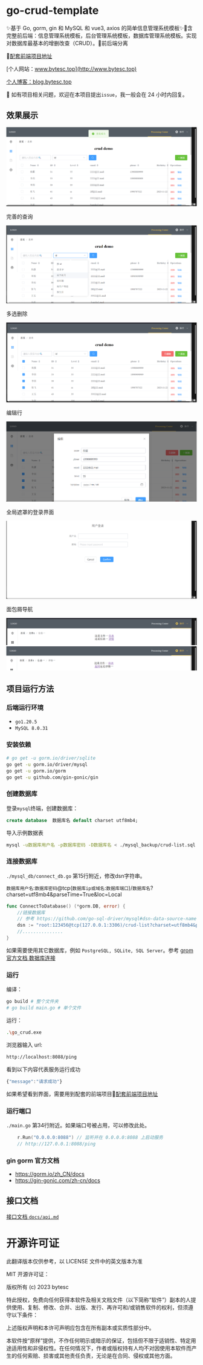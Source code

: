# go-crud-template

✨基于 Go, gorm, gin 和 MySQL 和 vue3, axios 的简单信息管理系统模板✨📌含完整前后端：信息管理系统模板，后台管理系统模板，数据库管理系统模板。实现对数据库最基本的增删改查（CRUD）。📌前后端分离

📌[配套前端项目地址]()

[个人网站：www.bytesc.top](http://www.bytesc.top) 

[个人博客：blog.bytesc.top](http://blog.bytesc.top)

🔔 如有项目相关问题，欢迎在本项目提出`issue`，我一般会在 24 小时内回复。

## 效果展示

![](./docs/readme_img/img1.png)

完善的查询

![](./docs/readme_img/img2.png)

多选删除

![](./docs/readme_img/img3.png)

编辑行

![](./docs/readme_img/img4.png)

全局遮罩的登录界面

![](./docs/readme_img/img5.png)

面包屑导航

![](./docs/readme_img/img7.png)
![](./docs/readme_img/img8.png)

## 项目运行方法

### 后端运行环境

- `go1.20.5`
- `MySQL 8.0.31`

### 安装依赖
```bash
# go get -u gorm.io/driver/sqlite
go get -u gorm.io/driver/mysql
go get -u gorm.io/gorm
go get -u github.com/gin-gonic/gin
```

### 创建数据库

登录`mysql`终端，创建数据库：
```sql
create database  数据库名 default charset utf8mb4;
```

导入示例数据表
```bash
mysql -u数据库用户名 -p数据库密码 -D数据库名 < ./mysql_backup/crud-list.sql
```

### 连接数据库
`./mysql_db/connect_db.go` 第15行附近，修改dsn字符串。

`数据库用户名`:`数据库密码`@tcp(`数据库ip或域名`:`数据库端口`)/`数据库名`?charset=utf8mb4&parseTime=True&loc=Local

```go
func ConnectToDatabase() (*gorm.DB, error) {
	//链接数据库
	// 参考 https://github.com/go-sql-driver/mysql#dsn-data-source-name 获取详情
	dsn := "root:123456@tcp(127.0.0.1:3306)/crud-list?charset=utf8mb4&parseTime=True&loc=Local"
    //...............
}
```

如果需要使用其它数据库，例如 `PostgreSQL, SQLite, SQL Server`。参考 [grom 官方文档 数据库连接](https://gorm.io/zh_CN/docs/connecting_to_the_database.html)

### 运行

编译：
```bash
go build # 整个文件夹
# go build main.go # 单个文件
```

运行：
```bash
.\go_crud.exe
```

浏览器输入 url:
```txt
http://localhost:8088/ping
```
看到以下内容代表服务运行成功
```js
{"message":"请求成功"}
```
如果希望看到界面，需要用到配套的前端项目📌[配套前端项目地址]()

### 运行端口

`./main.go` 第34行附近。如果端口号被占用，可以修改此处。
```go
	r.Run("0.0.0.0:8088") // 监听并在 0.0.0.0:8088 上启动服务
	// http://127.0.0.1:8088/ping
```

### gin gorm 官方文档
- https://gorm.io/zh_CN/docs
- https://gin-gonic.com/zh-cn/docs



## 接口文档

[接口文档 `docs/api.md`](./docs/api.md)


# 开源许可证

此翻译版本仅供参考，以 LICENSE 文件中的英文版本为准

MIT 开源许可证：

版权所有 (c) 2023 bytesc

特此授权，免费向任何获得本软件及相关文档文件（以下简称“软件”）副本的人提供使用、复制、修改、合并、出版、发行、再许可和/或销售软件的权利，但须遵守以下条件：

上述版权声明和本许可声明应包含在所有副本或实质性部分中。

本软件按“原样”提供，不作任何明示或暗示的保证，包括但不限于适销性、特定用途适用性和非侵权性。在任何情况下，作者或版权持有人均不对因使用本软件而产生的任何索赔、损害或其他责任负责，无论是在合同、侵权或其他方面。